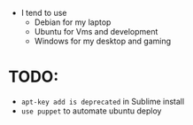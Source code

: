 - I tend to use
    - Debian for my laptop
    - Ubuntu for Vms and development
    - Windows for my desktop and gaming

# TODO:

- `apt-key add is deprecated` in Sublime install
- `use puppet` to automate ubuntu deploy
